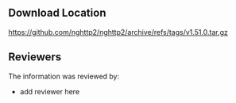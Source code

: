 ## Download Location

https://github.com/nghttp2/nghttp2/archive/refs/tags/v1.51.0.tar.gz

## Reviewers

The information was reviewed by:

* add reviewer here
